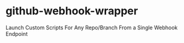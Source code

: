 github-webhook-wrapper
======================

Launch Custom Scripts For Any Repo/Branch From a Single Webhook Endpoint

